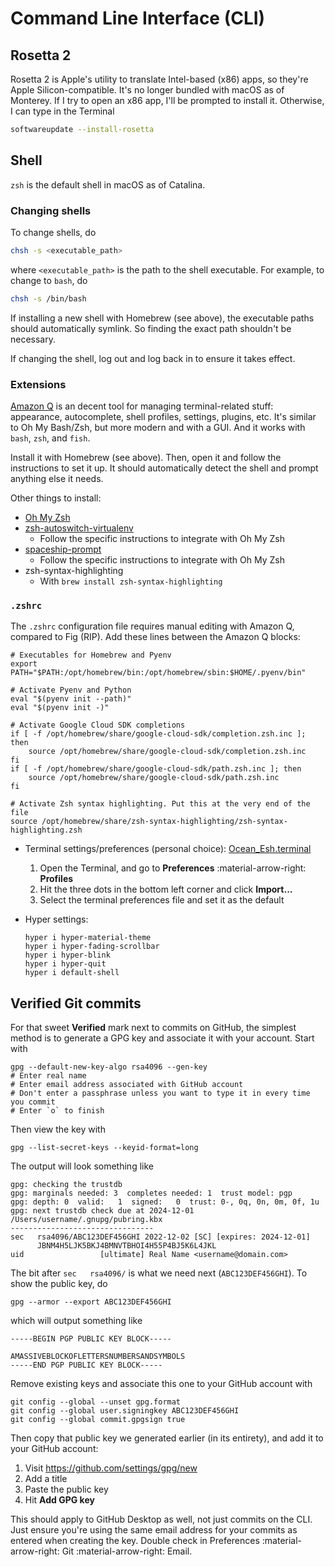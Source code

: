# Command Line Interface (CLI)

## Rosetta 2

Rosetta 2 is Apple's utility to translate Intel-based (x86) apps, so they're Apple Silicon-compatible. It's no longer bundled with macOS as of Monterey. If I try to open an x86 app, I'll be prompted to install it. Otherwise, I can type in the Terminal

```sh
softwareupdate --install-rosetta
```

## Shell

`zsh` is the default shell in macOS as of Catalina.

### Changing shells

To change shells, do

```sh
chsh -s <executable_path>
```

where `<executable_path>` is the path to the shell executable. For example, to change to `bash`, do

```sh
chsh -s /bin/bash
```

If installing a new shell with Homebrew (see above), the executable paths should automatically symlink. So finding the exact path shouldn't be necessary.

If changing the shell, log out and log back in to ensure it takes effect.

### Extensions

[Amazon Q](https://aws.amazon.com/q/) is an decent tool for managing terminal-related stuff: appearance, autocomplete, shell profiles, settings, plugins, etc. It's similar to Oh My Bash/Zsh, but more modern and with a GUI. And it works with `bash`, `zsh`, and `fish`.

Install it with Homebrew (see above). Then, open it and follow the instructions to set it up. It should automatically detect the shell and prompt anything else it needs.

Other things to install:

- [Oh My Zsh](https://ohmyz.sh/)
- [zsh-autoswitch-virtualenv](https://github.com/MichaelAquilina/zsh-autoswitch-virtualenv)
    - Follow the specific instructions to integrate with Oh My Zsh
- [spaceship-prompt](https://github.com/spaceship-prompt/spaceship-prompt)
    - Follow the specific instructions to integrate with Oh My Zsh
- zsh-syntax-highlighting
    - With `brew install zsh-syntax-highlighting`

### `.zshrc`

The `.zshrc` configuration file requires manual editing with Amazon Q, compared to Fig (RIP). Add these lines between the Amazon Q blocks:

```shell
# Executables for Homebrew and Pyenv
export PATH="$PATH:/opt/homebrew/bin:/opt/homebrew/sbin:$HOME/.pyenv/bin"

# Activate Pyenv and Python
eval "$(pyenv init --path)"
eval "$(pyenv init -)"

# Activate Google Cloud SDK completions
if [ -f /opt/homebrew/share/google-cloud-sdk/completion.zsh.inc ]; then
    source /opt/homebrew/share/google-cloud-sdk/completion.zsh.inc
fi
if [ -f /opt/homebrew/share/google-cloud-sdk/path.zsh.inc ]; then
    source /opt/homebrew/share/google-cloud-sdk/path.zsh.inc
fi

# Activate Zsh syntax highlighting. Put this at the very end of the file
source /opt/homebrew/share/zsh-syntax-highlighting/zsh-syntax-highlighting.zsh
```

- Terminal settings/preferences (personal choice): [Ocean_Esh.terminal]
    1. Open the Terminal, and go to **Preferences** :material-arrow-right: **Profiles**
    2. Hit the three dots in the bottom left corner and click **Import...**
    3. Select the terminal preferences file and set it as the default

- Hyper settings:

    ```shell
    hyper i hyper-material-theme
    hyper i hyper-fading-scrollbar
    hyper i hyper-blink
    hyper i hyper-quit
    hyper i default-shell
    ```

## Verified Git commits

For that sweet **Verified** mark next to commits on GitHub, the simplest method is to generate a GPG key and associate it with your account. Start with

```shell
gpg --default-new-key-algo rsa4096 --gen-key
# Enter real name
# Enter email address associated with GitHub account
# Don't enter a passphrase unless you want to type it in every time you commit
# Enter `o` to finish
```

Then view the key with

```shell
gpg --list-secret-keys --keyid-format=long
```

The output will look something like

```text
gpg: checking the trustdb
gpg: marginals needed: 3  completes needed: 1  trust model: pgp
gpg: depth: 0  valid:   1  signed:   0  trust: 0-, 0q, 0n, 0m, 0f, 1u
gpg: next trustdb check due at 2024-12-01
/Users/username/.gnupg/pubring.kbx
--------------------------------
sec   rsa4096/ABC123DEF456GHI 2022-12-02 [SC] [expires: 2024-12-01]
      JBNM4H5LJK5BKJ4BMNVTBHOI4H55P4BJ5K6L4JKL
uid                 [ultimate] Real Name <username@domain.com>
```

The bit after `sec   rsa4096/` is what we need next (`ABC123DEF456GHI`). To show the public key, do

```shell
gpg --armor --export ABC123DEF456GHI
```

which will output something like

```text
-----BEGIN PGP PUBLIC KEY BLOCK-----

AMASSIVEBLOCKOFLETTERSNUMBERSANDSYMBOLS
-----END PGP PUBLIC KEY BLOCK-----
```

Remove existing keys and associate this one to your GitHub account with

```shell
git config --global --unset gpg.format
git config --global user.signingkey ABC123DEF456GHI
git config --global commit.gpgsign true
```

Then copy that public key we generated earlier (in its entirety), and add it to your GitHub account:

1. Visit <https://github.com/settings/gpg/new>
2. Add a title
3. Paste the public key
4. Hit **Add GPG key**

This should apply to GitHub Desktop as well, not just commits on the CLI. Just ensure you're using the same email address for your commits as entered when creating the key. Double check in Preferences :material-arrow-right: Git :material-arrow-right: Email.

[Ocean_Esh.terminal]: https://github.com/eshwen/macOS-setup/blob/main/Ocean_Esh.terminal
